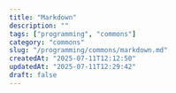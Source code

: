 ```yaml
---
title: "Markdown"
description: ""
tags: ["programming", "commons"]
category: "commons"
slug: "/programming/commons/markdown.md"
createdAt: "2025-07-11T12:12:50"
updatedAt: "2025-07-11T12:29:42"
draft: false
---
```


